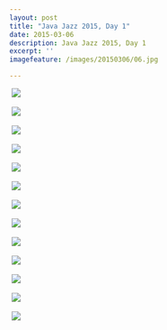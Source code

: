 ```yaml
---
layout: post
title: "Java Jazz 2015, Day 1"
date: 2015-03-06
description: Java Jazz 2015, Day 1
excerpt: ''
imagefeature: /images/20150306/06.jpg

---
```


<a href="{{site.bigimageurl}}/images/20150306/01.jpg" class="swipebox" title=""><img src="{{site.staticurl}}/static/wait.gif" class="resize js_show loading_image" data-href="/images/20150306/01.jpg" alt="" /></a>
<noscript><img src="{{site.staticurl}}/s720/images/20150306/01.jpg" /></noscript>

<a href="{{site.bigimageurl}}/images/20150306/02.jpg" class="swipebox" title=""><img src="{{site.staticurl}}/static/wait.gif" class="resize js_show loading_image" data-href="/images/20150306/02.jpg" alt="" /></a>
<noscript><img src="{{site.staticurl}}/s720/images/20150306/02.jpg" /></noscript>

<a href="{{site.bigimageurl}}/images/20150306/03.jpg" class="swipebox" title=""><img src="{{site.staticurl}}/static/wait.gif" class="resize js_show loading_image" data-href="/images/20150306/03.jpg" alt="" /></a>
<noscript><img src="{{site.staticurl}}/s720/images/20150306/03.jpg" /></noscript>

<a href="{{site.bigimageurl}}/images/20150306/04.jpg" class="swipebox" title=""><img src="{{site.staticurl}}/static/wait.gif" class="resize js_show loading_image" data-href="/images/20150306/04.jpg" alt="" /></a>
<noscript><img src="{{site.staticurl}}/s720/images/20150306/04.jpg" /></noscript>

<a href="{{site.bigimageurl}}/images/20150306/05.jpg" class="swipebox" title=""><img src="{{site.staticurl}}/static/wait.gif" class="resize js_show loading_image" data-href="/images/20150306/05.jpg" alt="" /></a>
<noscript><img src="{{site.staticurl}}/s720/images/20150306/05.jpg" /></noscript>

<a href="{{site.bigimageurl}}/images/20150306/06.jpg" class="swipebox" title=""><img src="{{site.staticurl}}/static/wait.gif" class="resize js_show loading_image" data-href="/images/20150306/06.jpg" alt="" /></a>
<noscript><img src="{{site.staticurl}}/s720/images/20150306/06.jpg" /></noscript>

<a href="{{site.bigimageurl}}/images/20150306/07.jpg" class="swipebox" title=""><img src="{{site.staticurl}}/static/wait.gif" class="resize js_show loading_image" data-href="/images/20150306/07.jpg" alt="" /></a>
<noscript><img src="{{site.staticurl}}/s720/images/20150306/07.jpg" /></noscript>

<a href="{{site.bigimageurl}}/images/20150306/08.jpg" class="swipebox" title=""><img src="{{site.staticurl}}/static/wait.gif" class="resize js_show loading_image" data-href="/images/20150306/08.jpg" alt="" /></a>
<noscript><img src="{{site.staticurl}}/s720/images/20150306/08.jpg" /></noscript>

<a href="{{site.bigimageurl}}/images/20150306/09.jpg" class="swipebox" title=""><img src="{{site.staticurl}}/static/wait.gif" class="resize js_show loading_image" data-href="/images/20150306/09.jpg" alt="" /></a>
<noscript><img src="{{site.staticurl}}/s720/images/20150306/09.jpg" /></noscript>

<a href="{{site.bigimageurl}}/images/20150306/10.jpg" class="swipebox" title=""><img src="{{site.staticurl}}/static/wait.gif" class="resize js_show loading_image" data-href="/images/20150306/10.jpg" alt="" /></a>
<noscript><img src="{{site.staticurl}}/s720/images/20150306/10.jpg" /></noscript>

<a href="{{site.bigimageurl}}/images/20150306/11.jpg" class="swipebox" title=""><img src="{{site.staticurl}}/static/wait.gif" class="resize js_show loading_image" data-href="/images/20150306/11.jpg" alt="" /></a>
<noscript><img src="{{site.staticurl}}/s720/images/20150306/11.jpg" /></noscript>

<a href="{{site.bigimageurl}}/images/20150306/12.jpg" class="swipebox" title=""><img src="{{site.staticurl}}/static/wait.gif" class="resize js_show loading_image" data-href="/images/20150306/12.jpg" alt="" /></a>
<noscript><img src="{{site.staticurl}}/s720/images/20150306/12.jpg" /></noscript>

<a href="{{site.bigimageurl}}/images/20150306/13.jpg" class="swipebox" title=""><img src="{{site.staticurl}}/static/wait.gif" class="resize js_show loading_image" data-href="/images/20150306/13.jpg" alt="" /></a>
<noscript><img src="{{site.staticurl}}/s720/images/20150306/13.jpg" /></noscript>

